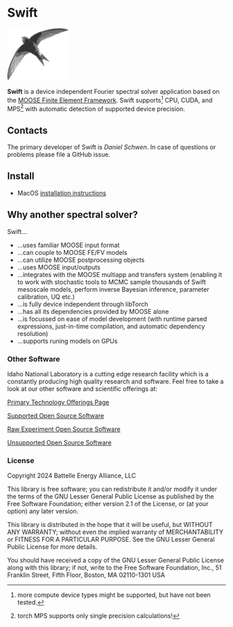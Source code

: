 # Swift

![Swift Logo](https://github.com/idaholab/swift/blob/main/doc/content/swift.png?raw=true)

**Swift** is a device independent Fourier spectral solver application based on the [MOOSE Finite Element Framework](http://mooseframework.org). Swift supports[^1] CPU, CUDA, and MPS[^2] with automatic detection of supported device precision.

[^1]: more compute device types might be supported, but have not been tested.
[^2]: torch MPS supports only single precision calculations!

## Contacts

The primary developer of Swift is _Daniel Schwen_. In case of questions or problems please file a GitHub issue.

## Install

- MacOS [installation instructions](INSTALL_MacOS.md)

## Why another spectral solver?

Swift...

- ...uses familiar MOOSE input format
- ...can couple to MOOSE FE/FV models
- ...can utilize MOOSE postprocessing objects
- ...uses MOOSE input/outputs
- ...integrates with the MOOSE multiapp and transfers system (enabling it to work with stochastic tools to MCMC sample thousands of Swift mesoscale models, perform inverse Bayesian inference, parameter calibration, UQ etc.)
- ...is fully device independent through libTorch
- ...has all its dependencies provided by MOOSE alone
- ...is focussed on ease of model development (with runtime parsed expressions, just-in-time compilation, and automatic dependency resolution)
- ...supports runing models on GPUs

### Other Software

Idaho National Laboratory is a cutting edge research facility which is a constantly producing high quality research and software. Feel free to take a look at our other software and scientific offerings at:

[Primary Technology Offerings Page](https://www.inl.gov/inl-initiatives/technology-deployment)

[Supported Open Source Software](https://github.com/idaholab)

[Raw Experiment Open Source Software](https://github.com/IdahoLabResearch)

[Unsupported Open Source Software](https://github.com/IdahoLabCuttingBoard)

### License

Copyright 2024 Battelle Energy Alliance, LLC

This library is free software; you can redistribute it and/or modify it under the terms of the GNU Lesser General Public License as published by the Free Software Foundation; either version 2.1 of the License, or (at your option) any later version.

This library is distributed in the hope that it will be useful, but WITHOUT ANY WARRANTY; without even the implied warranty of MERCHANTABILITY or FITNESS FOR A PARTICULAR PURPOSE. See the GNU Lesser General Public License for more details.

You should have received a copy of the GNU Lesser General Public License along with this library; if not, write to the Free Software Foundation, Inc., 51 Franklin Street, Fifth Floor, Boston, MA 02110-1301 USA
